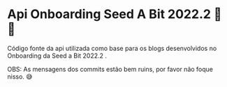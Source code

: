# Api Onboarding Seed A Bit 2022.2 :blue_heart::rocket:

Código fonte da api utilizada como base para os blogs desenvolvidos no Onboarding da Seed a Bit 2022.2 .

OBS: As mensagens dos commits estão bem ruins, por favor não foque nisso. :sweat_smile:
